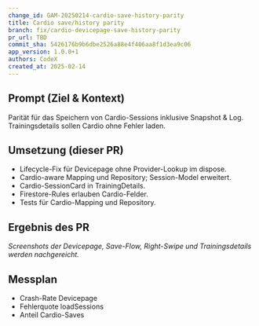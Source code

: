 ```yaml
---
change_id: GAM-20250214-cardio-save-history-parity
title: Cardio save/history parity
branch: fix/cardio-devicepage-save-history-parity
pr_url: TBD
commit_sha: 5426176b9b6dbe2526a88e4f406aa8f1d3ea9c06
app_version: 1.0.0+1
authors: CodeX
created_at: 2025-02-14
---
```


## Prompt (Ziel & Kontext)
Parität für das Speichern von Cardio-Sessions inklusive Snapshot & Log. Trainingsdetails sollen Cardio ohne Fehler laden.

## Umsetzung (dieser PR)
- Lifecycle-Fix für Devicepage ohne Provider-Lookup im dispose.
- Cardio-aware Mapping und Repository; Session-Model erweitert.
- Cardio-SessionCard in TrainingDetails.
- Firestore-Rules erlauben Cardio-Felder.
- Tests für Cardio-Mapping und Repository.

## Ergebnis des PR
_Screenshots der Devicepage, Save-Flow, Right-Swipe und Trainingsdetails werden nachgereicht._

## Messplan
- Crash-Rate Devicepage
- Fehlerquote loadSessions
- Anteil Cardio-Saves
